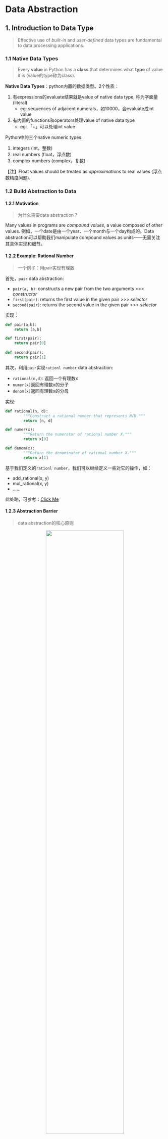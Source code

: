 # Data Abstraction

## 1. Introduction to Data Type

> Effective use of *built-in* and *user-defined* data types are fundamental to data processing applications.

### 1.1 Native Data Types

> Every **value** in Python has a **class** that determines what **type** of value it is (value的type称为class).

**Native Data Types**：python内置的数据类型。2个性质：
1. 有expressions的evaluate结果就是value of native data type, 称为字面量(literal)
   * eg: sequences of adjacent numerals，如10000，会evaluate成int value
2. 有内置的functions和operators处理value of native data type
   * eg: 「+」可以处理int value

Python中的三个native numeric types:
1. integers (int，整数)
2. real numbers (float，浮点数)
3. complex numbers (complex，复数)

【注】Float values should be treated as *approximations* to real values (浮点数精度问题).

### 1.2 Build Abstraction to Data

#### 1.2.1 Motivation

> 为什么需要data abstraction？

Many values in programs are *compound values*, a value composed of other values. 例如，一个date是由一个year、一个month与一个day构成的。Data abstraction可以帮助我们manipulate compound values as units——无需关注其具体实现和细节。

#### 1.2.2 Example: Rational Number

> 一个例子：用pair实现有理数

首先，`pair` data abstraction: 

* `pair(a, b)`: constructs a new pair from the two arguments >>> *constructor*
* `first(pair)`: returns the first value in the given pair >>> *selector*
* `second(pair)`: returns the second value in the given pair >>> *selector*

实现：

```python
def pair(a,b):
    return [a,b]

def first(pair):
    return pair[0]
  
def second(pair):
    return pair[1]
```

其次，利用`pair`实现`rationl number` data abstraction: 

- `rational(n,d)`: 返回一个有理数x
- `numer(x)`返回有理数x的分子
- `denom(x)`返回有理数x的分母

实现:

```python
def rational(n, d):
		"""Construct a rational number that represents N/D."""
		return [n, d]

def numer(x):
		"""Return the numerator of rational number X."""
		return x[0]

def denom(x):
		"""Return the denominator of rational number X."""
		return x[1]
```

基于我们定义的`rationl number`，我们可以继续定义一些对它的操作，如：

* add_rational(x, y)
* mul_rational(x, y)
* ……

此处略，可参考：[Click Me](https://inst.eecs.berkeley.edu/~cs61a/fa21/assets/slides/12-Data_Abstraction.pdf)

#### 1.2.3 Abstraction Barrier

> data abstraction的核心原则

<div align="middle"><img src="./img/1_1.png" width="70%"></div>

上图中，看待rationals的views有3种

* 一个两元素的list
* 两个数字：分子和分母
* 一个东西：有理数

Abstraction Barriers separate different parts of a program so that each part only needs to know so much about the rest of the program——Each layer only uses the layer above it.

## 2. Sequence

### 2.1 List

> A list is a container that holds a sequence of related pieces of information.

#### 2.1.1 Basic

**Syntax**

* The shortest list is an empty list, just 2 square brackets
* Lists can hold any Python values, separated by commas

**获取长度**

* `len`: get the number of the list

**获取某个位置的元素**

- index = offset from the beginning (从0开始)
- element selection syntax: `digits[index]`
- `getitem` function: `getitem(digits, index)`

**List concatenation (拼接)**

* 使用「+」运算符
* 使用「add」函数

**List repetition (重复)**

* 使用「*」运算符
* 使用「mul」函数

**Nested lists**

* 略

#### 2.1.2 Lists As Sequences

**Containment**

* Use the `in` operator to test if value is inside a container
* `not in`

**For statements**

主要用于iterate over sequence——帮助我们forget about index！

```python
for <name> in <expression>:
		<suite>
```

**for循环的执行过程**

1. Evaluate the header `<expression>`, which must yield an iterable value (a sequence)
2. For each element in that sequence, in order:
    1. Bind `<name>` to that element in the current frame
    2. Execute the `<suite>`

**Sequence unpacking in for statements**

- `for x,y in pairs`

**List Comprehensions**

```python
>>> odds = [1,3,5,7,9]
>>> [x+1 for x in odds]
[2,4,6,8,10]
>>> [x for x in odds if 25 % x == 0] # 加了if语句：只有满足if语句条件的x，才会被进一步操作>>>filter
[1,5]
```

**List Comprehensions的执行过程: `[<map exp> for <name> in <iter exp> if <filter exp>]`**

1. Add a new frame with the current frame as its parent
2. Create an empty result list that is the value of the expression
3. For each element in the iterable value of ` <iter exp>`:
   1. Bind `<name>` to that element in the new frame from step 1
   2. If `<filter exp>` evaluates to a true value, then add the value of `<map exp>` to the result list

**Slicing (切片)**

slicing creates new values！

<div align="middle"><img src="./img/1_2.png" width="50%"></div>

**Aggregation**

一些内置函数吃iterable的argument，将它聚合成一个值，如sum函数

`sum(iterable[, start])`

* start默认为0
* 返回的结果为：start+iterable中的每个值——得到一个value

`max(iterable[, key=func])` 或 `max(a,b,c,...[, key=func])`

* key函数：iterable中的那个值 such that 代入函数的结果最大

`all(iterable)`

- 返回一个bool值
- Return True if bool(x) is True for all values x in the iterable
- 如果iterable是empty的，返回True

#### 2.1.3 Environment Diagram

在environment diagram中表示list的方法——**Box-and-Pointer Notation**

- List用一行格子表示；
- 每个格子里，要不是一个primitive value，要不是一个箭头指向compound value（如function、another list……）

<div align="middle"><img src="./img/1_3.png" width="70%"></div>

### 2.2 Range

>  另一种sequence——*A `range` is a sequence of consecutive integers*.

`range(-2,2)`：-2，-1，0，1——前闭后开。

- length: ending value - starting value
- element selection: starting value + index

range转list：list函数

### 2.3 String

#### 2.3.1 Strings As Abstraction

作为一种抽象，可以表示；

- representing data
  - 如`'2,400'`
- representing language
  - 如`'您好'`
- representing program
  - 如`'curry = lambda f:lambda x:lambda y:f(x,y)'`
  - 使用exec函数，可以将其执行

String字面量的语法

* 单引号
* 双引号
* 三引号：适用于多行，自动添加\n

#### 2.3.2 Strings As Sequences

和list的性质类似

- 可以用`len`和`[]`
- `in`和`not in`可以用于搜寻substrings

### 2.4 Tree

> Lecture Note: [13-Trees.pdf](https://inst.eecs.berkeley.edu/~cs61a/fa21/assets/slides/13-Trees.pdf)

#### 2.4.1 Two Descriptions

*Recursive description（递归视角）*

* A tree has a **root label** and a list of **branches**
* Each **branch** is itself a **tree**
* A **tree** with zero **branches** is called a **leaf**
* A **tree** starts at the **root**

*Relative description（普通视角）*

* Each location in a **tree** is called a **node**
* Each **node** has a **label** that can be any value
* One **node** can be the **parent/child** of another
* The top node is the **root node**

#### 2.4.2 Data Abstraction

Constructor

* `tree (label, branches)`: Returns a tree with root `label` and list of `branches`

Selector

* `label(tree)`: Returns the root label of tree
* `branches(tree)`: Returns the branches of tree (each a tree)
* `is_leaf(tree)`: Returns true if tree is a leaf node

Implementation

```python
# tree的本质[value, list, list, ...]
# 例: [3, [1], [2, [1], [1]]]

# tree的constructor
def tree(label, branches=[]):
		for branch in branches:
				assert is_tree(branch)
		return [label] + list(branches)

# tree的selector: 获取tree的root label
def label(tree):
		return tree[0]

# tree的selector: 获取tree的branches
def branches(tree):
		return tree[1:]

def is_tree(tree):
		if type(tree) != list or len(tree) < 1:
				return False
		for branch in branches(tree):
				if not is_tree(branch):
						return False
		return True

def is_leaf(tree):
		return not branches(tree)
```

#### 2.4.3 Tree Processing

Counting leaves

```python
def count_leaves(t):
    """Returns the number of leaf nodes in T."""
    if is_leaf(t):
        return 1

    result = 0
    for b in branches(t):
        result += count_leaves(b)

    return result
```

Printing Trees

```python
def print_tree(t, indent=0):
    """Print a tree in a specific formatting."""
    print(' ' * indent + str(label(t)))
    for b in branches(t):
        print_tree(b, indent+1)
```

Counting Paths

```python
def count_paths(t, total):
    """Return the number of paths from the root to any node in tree t for which the labels along the path sum to total."""
    if label(t) == total:
        found = 1
    else:
        found = 0
    return found + sum([count_paths(b, total-label(t)) for b in branches(t)])
```

### 2.5 Linked List









## 3. Mutability







字典：key-value对。

- 是sequence：sequence of keys
- `字典对象.values()`返回一个value的sequence

字典对key的要求：

1. key不能重复
2. key本身不能是list或dict——不能是mutable type

Dictionary Comprehensions：

```
{<key exp>:<value exp> for <name> in <iter exp> if <filter exp>}
```




## 4. Object-Oriented Programming





